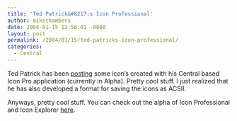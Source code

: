 ```yaml
---
title: 'Ted Patrick&#8217;s Icon Professional'
author: mikechambers
date: 2004-01-15 12:58:01 -0800
layout: post
permalink: /2004/01/15/ted-patricks-icon-professional/
categories:
  - Central
---
```



Ted Patrick has been [posting][1] some icon&#8217;s created with his Central based Icon Pro application (currently in Alpha). Pretty cool stuff. I just realized that he has also developed a format for saving the icons as ACSII.

Anyways, pretty cool stuff. You can check out the alpha of Icon Professional and Icon Explorer [here][2].

 [1]: http://www.powersdk.com/ted/
 [2]: http://www.powersdk.com/icon/